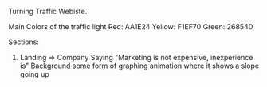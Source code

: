 Turning Traffic Webiste. 

Main Colors of the traffic light
Red: AA1E24
Yellow: F1EF70
Green: 268540

Sections: 
1) Landing => Company Saying "Marketing is not expensive, inexperience is"
  Background some form of graphing animation where it shows a slope going up 
